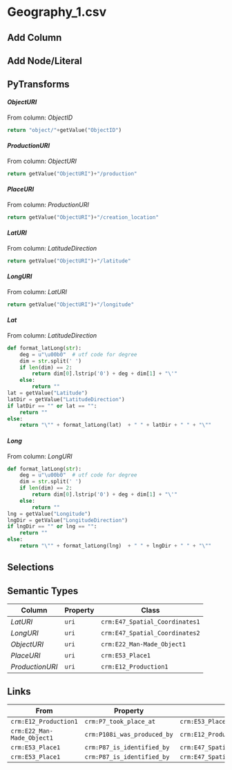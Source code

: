 # Geography_1.csv

## Add Column

## Add Node/Literal

## PyTransforms
#### _ObjectURI_
From column: _ObjectID_
``` python
return "object/"+getValue("ObjectID")
```

#### _ProductionURI_
From column: _ObjectURI_
``` python
return getValue("ObjectURI")+"/production"
```

#### _PlaceURI_
From column: _ProductionURI_
``` python
return getValue("ObjectURI")+"/creation_location"
```

#### _LatURI_
From column: _LatitudeDirection_
``` python
return getValue("ObjectURI")+"/latitude"
```

#### _LongURI_
From column: _LatURI_
``` python
return getValue("ObjectURI")+"/longitude"
```

#### _Lat_
From column: _LatitudeDirection_
``` python
def format_latLong(str):
    deg = u"\u00b0"  # utf code for degree
    dim = str.split(' ')
    if len(dim) == 2:
        return dim[0].lstrip('0') + deg + dim[1] + "\'"
    else:
        return ""
lat = getValue("Latitude")
latDir = getValue("LatitudeDirection")
if latDir == "" or lat == "":
    return ""
else:
    return "\"" + format_latLong(lat)  + " " + latDir + " " + "\""
```

#### _Long_
From column: _LongURI_
``` python
def format_latLong(str):
    deg = u"\u00b0"  # utf code for degree
    dim = str.split(' ')
    if len(dim) == 2:
        return dim[0].lstrip('0') + deg + dim[1] + "\'"
    else:
        return ""
lng = getValue("Longitude")
lngDir = getValue("LongitudeDirection")
if lngDir == "" or lng == "":
    return ""
else:
    return "\"" + format_latLong(lng)  + " " + lngDir + " " + "\""
```


## Selections

## Semantic Types
| Column | Property | Class |
|  ----- | -------- | ----- |
| _LatURI_ | `uri` | `crm:E47_Spatial_Coordinates1`|
| _LongURI_ | `uri` | `crm:E47_Spatial_Coordinates2`|
| _ObjectURI_ | `uri` | `crm:E22_Man-Made_Object1`|
| _PlaceURI_ | `uri` | `crm:E53_Place1`|
| _ProductionURI_ | `uri` | `crm:E12_Production1`|


## Links
| From | Property | To |
|  --- | -------- | ---|
| `crm:E12_Production1` | `crm:P7_took_place_at` | `crm:E53_Place1`|
| `crm:E22_Man-Made_Object1` | `crm:P108i_was_produced_by` | `crm:E12_Production1`|
| `crm:E53_Place1` | `crm:P87_is_identified_by` | `crm:E47_Spatial_Coordinates1`|
| `crm:E53_Place1` | `crm:P87_is_identified_by` | `crm:E47_Spatial_Coordinates2`|
